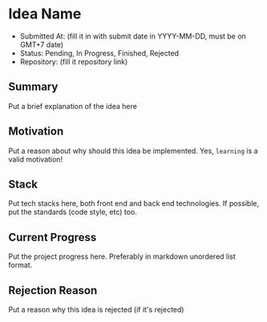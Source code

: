 # Idea Name

- Submitted At: (fill it in with submit date in YYYY-MM-DD, must be on GMT+7 date)
- Status: Pending, In Progress, Finished, Rejected
- Repository: (fill it repository link)

## Summary

Put a brief explanation of the idea here

## Motivation

Put a reason about why should this idea be implemented. Yes, `learning` is a valid motivation!

## Stack

Put tech stacks here, both front end and back end technologies.
If possible, put the standards (code style, etc) too.

## Current Progress

Put the project progress here. Preferably in markdown unordered list format.

## Rejection Reason

Put a reason why this idea is rejected (if it's rejected)

